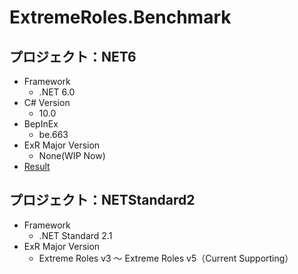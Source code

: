 # ExtremeRoles.Benchmark

## プロジェクト：NET6
- Framework
  - .NET 6.0
- C# Version
  - 10.0
- BepInEx
  - be.663
- ExR Major Version
  - None(WIP Now)
- [Result](https://github.com/yukieiji/ExtremeRoles.Benchmark/blob/main/Result/.NET6/OptionAccessBenchmark.md)

## プロジェクト：NETStandard2
- Framework
  - .NET Standard 2.1
- ExR Major Version
  - Extreme Roles v3 ～ Extreme Roles v5（Current Supporting）
